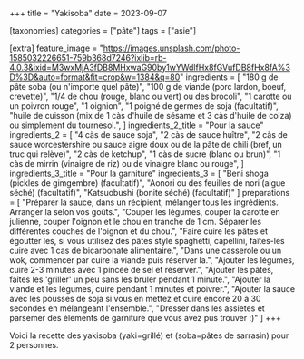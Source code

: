 +++
title = "Yakisoba"
date = 2023-09-07

[taxonomies]
categories = ["pâte"]
tags = ["asie"]

[extra]
feature_image = "https://images.unsplash.com/photo-1585032226651-759b368d7246?ixlib=rb-4.0.3&ixid=M3wxMjA3fDB8MHxwaG90by1wYWdlfHx8fGVufDB8fHx8fA%3D%3D&auto=format&fit=crop&w=1384&q=80"
ingredients = [
  "180 g de pâte soba (ou n'importe quel pâte)",
  "100 g de viande (porc lardon, boeuf, crevette)",
  "1/4 de chou (rouge, blanc ou vert) ou des brocoli",
  "1 carotte ou un poivron rouge",
  "1 oignion",
  "1 poigné de germes de soja (facultatif)",
  "huile de cuisson (mix de 1 càs d'huile de sésame et 3 càs d'huile de colza) ou simplement du tournesol.",
]
ingredients_2_title = "Pour la sauce"
ingredients_2 = [
  "4 càs de sauce soja",
  "2 càs de sauce huître",
  "2 càs de sauce worcestershire ou sauce aigre doux ou de la pâte de chili (bref, un truc qui relève)",
  "2 càs de ketchup",
  "1 càs de sucre (blanc ou brun)",
  "1 càs de mirrin (vinaigre de riz) ou de vinaigre blanc ou rouge",
]
ingredients_3_title = "Pour la garniture"
ingredients_3 = [
  "Beni shoga (pickles de gimgembre) (facultatif)",
  "Aonori ou des feuilles de nori (algue séché) (facultatif)",
  "Katsuobushi (bonite séché) (facultatif)"
]
preparations = [
  "Préparer la sauce, dans un récipient, mélanger tous les ingrédients. Arranger la selon vos goûts.",
  "Couper les légumes, couper la carotte en julienne, couper l'oignon et le chou en tranche de 1 cm. Séparer les différentes couches de l'oignon et du chou.",
  "Faire cuire les pâtes et égoutter les, si vous utilisez des pâtes style spaghetti, capellini, faîtes-les cuire avec 1 cas de bicarbonate alimentaire.",
  "Dans une casserole ou un wok, commencer par cuire la viande puis réserver la.",
  "Ajouter les légumes, cuire 2-3 minutes avec 1 pincée de sel et réserver.",
  "Ajouter les pâtes, faîtes les 'griller' un peu sans les bruler pendant 1 minute.",
  "Ajouter la viande et les légumes, cuire pendant 1 minutes et poivrer.",
  "Ajouter la sauce avec les pousses de soja si vous en mettez et cuire encore 20 à 30 secondes en mélangeant l'ensemble.",
  "Dresser dans les assietes et parsemer des élements de garniture que vous avez pus trouver :)"
]
+++

Voici la recette des yakisoba (yaki=grillé) et (soba=pâtes de sarrasin) pour 2 personnes.
